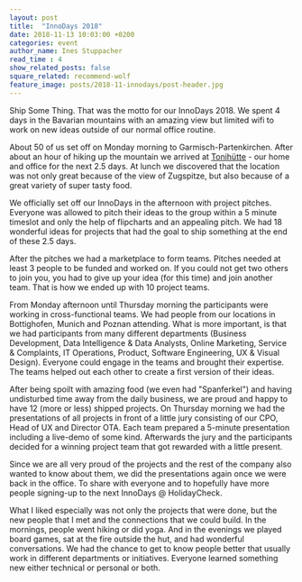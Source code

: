 ```yaml
---
layout: post
title:  "InnoDays 2018"
date: 2018-11-13 10:03:00 +0200
categories: event
author_name: Ines Stuppacher
read_time : 4
show_related_posts: false
square_related: recommend-wolf
feature_image: posts/2018-11-innodays/post-header.jpg
---
```


Ship Some Thing.
That was the motto for our InnoDays 2018. We spent 4 days in the Bavarian mountains with an amazing view but limited wifi to work on new ideas outside of our normal office routine. 

About 50 of us set off on Monday morning to Garmisch-Partenkirchen. After about an hour of hiking up the mountain we arrived at [Tonihütte] - our home and office for the next 2.5 days. At lunch we discovered that the location was not only great because of the view of Zugspitze, but also because of a great variety of super tasty food.  

We officially set off our InnoDays in the afternoon with project pitches. Everyone was allowed to pitch their ideas to the group within a 5 minute timeslot and only the help of flipcharts and an appealing pitch. We had 18 wonderful ideas for projects that had the goal to ship something at the end of these 2.5 days. 

After the pitches we had a marketplace to form teams. Pitches needed at least 3 people to be funded and worked on. If you could not get two others to join you, you had to give up your idea (for this time) and join another team. That is how we ended up with 10 project teams. 

 

From Monday afternoon until Thursday morning the participants were working in cross-functional teams. We had people from our locations in Bottighofen, Munich and Poznan attending. What is more important, is that we had participants from many different departments (Business Development, Data Intelligence & Data Analysts, Online Marketing, Service & Complaints, IT Operations, Product, Software Engineering, UX & Visual Design). Everyone could engage in the teams and brought their expertise. The teams helped out each other to create a first version of their ideas.  

 

After being spoilt with amazing food (we even had "Spanferkel") and having undisturbed time away from the daily business, we are proud and happy to have 12 (more or less) shipped projects. On Thursday morning we had the presentations of all projects in front of a little jury consisting of our CPO, Head of UX and Director OTA. Each team prepared a 5-minute presentation including a live-demo of some kind. Afterwards the jury and the participants decided for a winning project team that got rewarded with a little present.  

Since we are all very proud of the projects and the rest of the company also wanted to know about them, we did the presentations again once we were back in the office. To share with everyone and to hopefully have more people signing-up to the next InnoDays @ HolidayCheck. 

 

What I liked especially was not only the projects that were done, but the new people that I met and the connections that we could build. In the mornings, people went hiking or did yoga. And in the evenings we played board games, sat at the fire outside the hut, and had wonderful conversations. We had the chance to get to know people better that usually work in different departments or initiatives. Everyone learned something new either technical or personal or both.  

[Tonihütte]: http://tonihuette.com/
